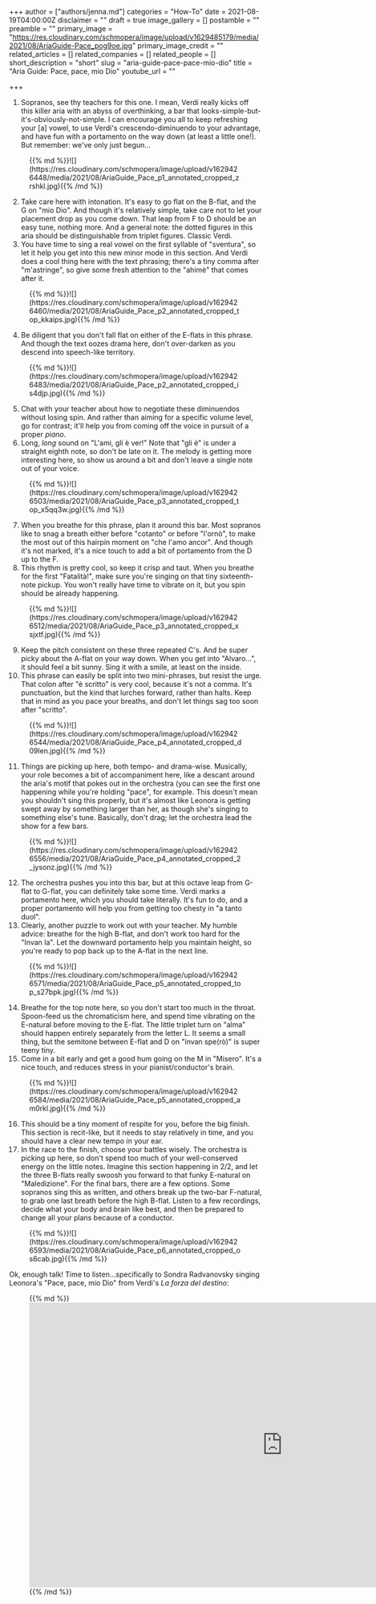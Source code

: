 +++
author = ["authors/jenna.md"]
categories = "How-To"
date = 2021-08-19T04:00:00Z
disclaimer = ""
draft = true
image_gallery = []
postamble = ""
preamble = ""
primary_image = "https://res.cloudinary.com/schmopera/image/upload/v1629485179/media/2021/08/AriaGuide-Pace_pog9oe.jpg"
primary_image_credit = ""
related_articles = []
related_companies = []
related_people = []
short_description = "short"
slug = "aria-guide-pace-pace-mio-dio"
title = "Aria Guide: Pace, pace, mio Dio"
youtube_url = ""

+++
1. Sopranos, see thy teachers for this one. I mean, Verdi really kicks off this killer aria with an abyss of overthinking, a bar that looks-simple-but-it's-obviously-not-simple. I can encourage you all to keep refreshing your \[a\] vowel, to use Verdi's crescendo-diminuendo to your advantage, and have fun with a portamento on the way down (at least a little one!). But remember: we've only just begun...

<figure data-type="image">{{% md %}}![](https://res.cloudinary.com/schmopera/image/upload/v1629426448/media/2021/08/AriaGuide_Pace_p1_annotated_cropped_zrshkl.jpg){{% /md %}}

</figure>

2. Take care here with intonation. It's easy to go flat on the B-flat, and the G on "mio Dio". And though it's relatively simple, take care not to let your placement drop as you come down. That leap from F to D should be an easy tune, nothing more. And a general note: the dotted figures in this aria should be distinguishable from triplet figures. Classic Verdi.
3. You have time to sing a real vowel on the first syllable of "sventura", so let it help you get into this new minor mode in this section. And Verdi does a cool thing here with the text phrasing; there's a tiny comma after "m'astringe", so give some fresh attention to the "ahimè" that comes after it.

<figure data-type="image">{{% md %}}![](https://res.cloudinary.com/schmopera/image/upload/v1629426460/media/2021/08/AriaGuide_Pace_p2_annotated_cropped_top_kkaips.jpg){{% /md %}}

</figure>

4. Be diligent that you don't fall flat on either of the E-flats in this phrase. And though the text oozes drama here, don't over-darken as you descend into speech-like territory.

<figure data-type="image">{{% md %}}![](https://res.cloudinary.com/schmopera/image/upload/v1629426483/media/2021/08/AriaGuide_Pace_p2_annotated_cropped_is4djp.jpg){{% /md %}}

</figure>

5. Chat with your teacher about how to negotiate these diminuendos without losing spin. And rather than aiming for a specific volume level, go for contrast; it'll help you from coming off the voice in pursuit of a proper _piano_. 
6. Long, _long_ sound on "L'ami, gli è ver!" Note that "gli è" is under a straight eighth note, so don't be late on it. The melody is getting more interesting here, so show us around a bit and don't leave a single note out of your voice. 

<figure data-type="image">{{% md %}}![](https://res.cloudinary.com/schmopera/image/upload/v1629426503/media/2021/08/AriaGuide_Pace_p3_annotated_cropped_top_x5qq3w.jpg){{% /md %}}

</figure>

7. When you breathe for this phrase, plan it around this bar. Most sopranos like to snag a breath either before "cotanto" or before "l'ornò", to make the most out of this hairpin moment on "che l'amo ancor". And though it's not marked, it's a nice touch to add a bit of portamento from the D up to the F.
8. This rhythm is pretty cool, so keep it crisp and taut. When you breathe for the first "Fatalità!", make sure you're singing on that tiny sixteenth-note pickup. You won't really have time to vibrate on it, but you spin should be already happening.

<figure data-type="image">{{% md %}}![](https://res.cloudinary.com/schmopera/image/upload/v1629426512/media/2021/08/AriaGuide_Pace_p3_annotated_cropped_xsjxtf.jpg){{% /md %}}

</figure>

 9. Keep the pitch consistent on these three repeated C's. And be super picky about the A-flat on your way down. When you get into "Alvaro...", it should feel a bit sunny. Sing it with a smile, at least on the inside.
10. This phrase can easily be split into two mini-phrases, but resist the urge. That colon after "è scritto" is very cool, because it's not a comma. It's punctuation, but the kind that lurches forward, rather than halts. Keep that in mind as you pace your breaths, and don't let things sag too soon after "scritto".

<figure data-type="image">{{% md %}}![](https://res.cloudinary.com/schmopera/image/upload/v1629426544/media/2021/08/AriaGuide_Pace_p4_annotated_cropped_d09len.jpg){{% /md %}}

</figure>

11. Things are picking up here, both tempo- and drama-wise. Musically, your role becomes a bit of accompaniment here, like a descant around the aria's motif that pokes out in the orchestra (you can see the first one happening while you're holding "pace", for example. This doesn't mean you shouldn't sing this properly, but it's almost like Leonora is getting swept away by something larger than her, as though she's singing to something else's tune. Basically, don't drag; let the orchestra lead the show for a few bars.

<figure data-type="image">{{% md %}}![](https://res.cloudinary.com/schmopera/image/upload/v1629426556/media/2021/08/AriaGuide_Pace_p4_annotated_cropped_2_jysonz.jpg){{% /md %}}

</figure>

12. The orchestra pushes you into this bar, but at this octave leap from G-flat to G-flat, you can definitely take some time. Verdi marks a portamento here, which you should take literally. It's fun to do, and a proper portamento will help you from getting too chesty in "a tanto duol".
13. Clearly, another puzzle to work out with your teacher. My humble advice: breathe for the high B-flat, and don't work too hard for the "Invan la". Let the downward portamento help you maintain height, so you're ready to pop back up to the A-flat in the next line.

<figure data-type="image">{{% md %}}![](https://res.cloudinary.com/schmopera/image/upload/v1629426571/media/2021/08/AriaGuide_Pace_p5_annotated_cropped_top_s27bpk.jpg){{% /md %}}

</figure>

14. Breathe for the top note here, so you don't start too much in the throat. Spoon-feed us the chromaticism here, and spend time vibrating on the E-natural before moving to the E-flat. The little triplet turn on "alma" should happen entirely separately from the letter L. It seems a small thing, but the semitone between E-flat and D on "invan spe(rò)" is super teeny tiny.
15. Come in a bit early and get a good hum going on the M in "Misero". It's a nice touch, and reduces stress in your pianist/conductor's brain.

<figure data-type="image">{{% md %}}![](https://res.cloudinary.com/schmopera/image/upload/v1629426584/media/2021/08/AriaGuide_Pace_p5_annotated_cropped_am0rkl.jpg){{% /md %}}

</figure>

16. This should be a tiny moment of respite for you, before the big finish. This section is recit-like, but it needs to stay relatively in time, and you should have a clear new tempo in your ear. 
17. In the race to the finish, choose your battles wisely. The orchestra is picking up here, so don't spend too much of your well-conserved energy on the little notes. Imagine this section happening in 2/2, and let the three B-flats really swoosh you forward to that funky E-natural on "Maledizione". For the final bars, there are a few options. Some sopranos sing this as written, and others break up the two-bar F-natural, to grab one last breath before the high B-flat. Listen to a few recordings, decide what your body and brain like best, and then be prepared to change all your plans because of a conductor.

<figure data-type="image">{{% md %}}![](https://res.cloudinary.com/schmopera/image/upload/v1629426593/media/2021/08/AriaGuide_Pace_p6_annotated_cropped_os6cab.jpg){{% /md %}}

</figure>

Ok, enough talk! Time to listen...specifically to Sondra Radvanovsky singing Leonora's "Pace, pace, mio Dio" from Verdi's _La forza del destino_:

<figure data-type="video">{{% md %}}<iframe width="1010" height="568" src="https://www.youtube.com/embed/zZeEKoGV53c" title="YouTube video player" frameborder="0" allow="accelerometer; autoplay; clipboard-write; encrypted-media; gyroscope; picture-in-picture" allowfullscreen></iframe>{{% /md %}}

</figure>